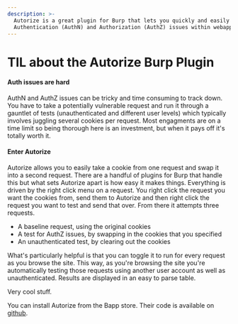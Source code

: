 ```yaml
---
description: >-
  Autorize is a great plugin for Burp that lets you quickly and easily test for
  Authentication (AuthN) and Authorization (AuthZ) issues within webapps.
---
```


# TIL about the Autorize Burp Plugin

#### Auth issues are hard <a id="auth-issues-are-hard"></a>

AuthN and AuthZ issues can be tricky and time consuming to track down. You have to take a potentially vulnerable request and run it through a gauntlet of tests \(unauthenticated and different user levels\) which typically involves juggling several cookies per request. Most engagments are on a time limit so being thorough here is an investment, but when it pays off it's totally worth it.

#### Enter Autorize <a id="enter-autorize"></a>

Autorize allows you to easily take a cookie from one request and swap it into a second request. There are a handful of plugins for Burp that handle this but what sets Autorize apart is how easy it makes things. Everything is driven by the right click menu on a request. You right click the request you want the cookies from, send them to Autorize and then right click the request you want to test and send that over. From there it attempts three requests.

* A baseline request, using the original cookies
* A test for AuthZ issues, by swapping in the cookies that you specified
* An unauthenticated test, by clearing out the cookies

What's particularly helpful is that you can toggle it to run for every request as you browse the site. This way, as you're browsing the site you're automatically testing those requests using another user account as well as unauthenticated. Results are displayed in an easy to parse table.

Very cool stuff.

You can install Autorize from the Bapp store. Their code is available on [github](https://github.com/Quitten/Autorize).


